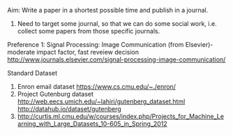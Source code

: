 Aim: Write a paper in a shortest possible time and publish in a journal.

1. Need to target some journal, so that we can do some social work, i.e. collect some papers from those specific journals.

Preference 1: Signal Processing: Image Communication (from Elsevier)-moderate impact factor, fast reveiew decision
http://www.journals.elsevier.com/signal-processing-image-communication/

Standard Dataset
1. 	Enron email dataset		https://www.cs.cmu.edu/~./enron/
2.	Project Gutenburg dataset	http://web.eecs.umich.edu/~lahiri/gutenberg_dataset.html
http://datahub.io/dataset/gutenberg
3.	http://curtis.ml.cmu.edu/w/courses/index.php/Projects_for_Machine_Learning_with_Large_Datasets_10-605_in_Spring_2012


